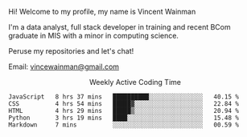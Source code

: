 Hi! Welcome to my profile, my name is Vincent Wainman

I'm a data analyst, full stack developer in training and recent BCom graduate in MIS with a minor in computing science. 

Peruse my repositories and let's chat!

Email: vincewainman@gmail.com

<p align="center"> Weekly Active Coding Time </p>
<!--START_SECTION:waka-->

```text
JavaScript   8 hrs 37 mins   ██████████░░░░░░░░░░░░░░░   40.15 %
CSS          4 hrs 54 mins   █████▓░░░░░░░░░░░░░░░░░░░   22.84 %
HTML         4 hrs 29 mins   █████▒░░░░░░░░░░░░░░░░░░░   20.94 %
Python       3 hrs 19 mins   ████░░░░░░░░░░░░░░░░░░░░░   15.48 %
Markdown     7 mins          ░░░░░░░░░░░░░░░░░░░░░░░░░   00.59 %
```

<!--END_SECTION:waka-->
